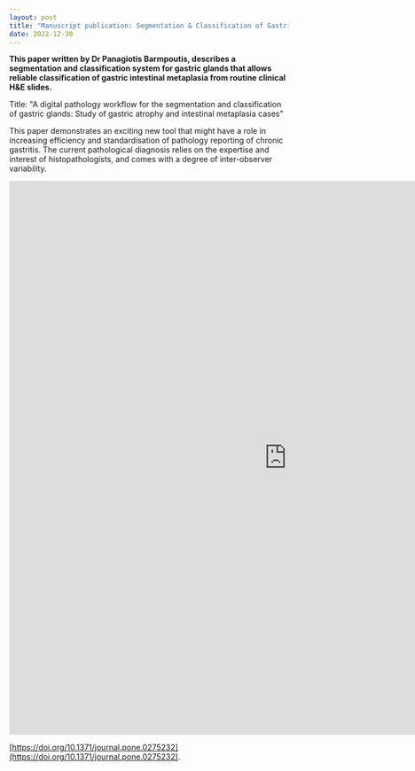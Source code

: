 ```yaml
---
layout: post
title: "Manuscript publication: Segmentation & Classification of Gastric Intestinal Metaplasia"
date: 2022-12-30
---
```


**This paper written by Dr Panagiotis Barmpoutis, describes a segmentation and classification system for gastric glands that allows reliable classification of gastric intestinal metaplasia from routine clinical H&E slides.**

Title: "A digital pathology workflow for the segmentation and classification of gastric glands: Study of gastric atrophy and intestinal metaplasia cases"

This paper demonstrates an exciting new tool that might have a role in increasing efficiency and standardisation of pathology reporting of chronic gastritis.  The current pathological diagnosis relies on the expertise and interest of histopathologists, and comes with a degree of inter-observer variability.

<embed src="https://journals.plos.org/plosone/article?id=10.1371/journal.pone.0275232" style="width:1000px; height: 1000px;">



[https://doi.org/10.1371/journal.pone.0275232](https://doi.org/10.1371/journal.pone.0275232).
